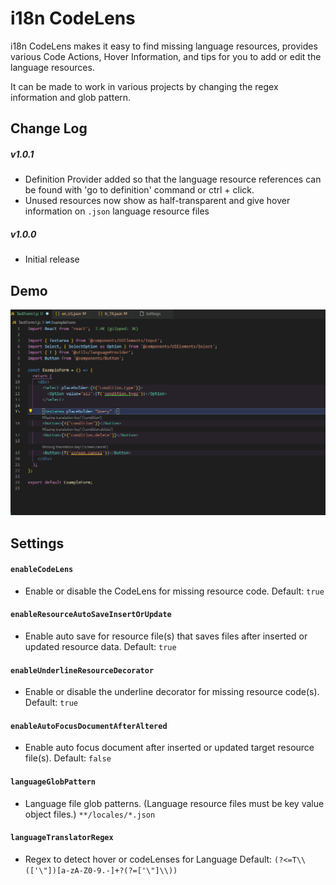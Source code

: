 # i18n CodeLens

i18n CodeLens makes it easy to find missing language resources, provides various Code Actions, Hover Information, and tips for you to add or edit the language resources.

It can be made to work in various projects by changing the regex information and glob pattern.

## Change Log

##### v1.0.1

- Definition Provider added so that the language resource references can be found with 'go to definition' command or ctrl + click.
- Unused resources now show as half-transparent and give hover information on `.json` language resource files

##### v1.0.0

- Initial release

## Demo

![Demo](/demo.gif)

## Settings

#### `enableCodeLens`

- Enable or disable the CodeLens for missing resource code. Default: `true`

#### `enableResourceAutoSaveInsertOrUpdate`

- Enable auto save for resource file(s) that saves files after inserted or updated resource data. Default: `true`

#### `enableUnderlineResourceDecorator`

- Enable or disable the underline decorator for missing resource code(s). Default: `true`

#### `enableAutoFocusDocumentAfterAltered`

- Enable auto focus document after inserted or updated target resource file(s). Default: `false`

#### `languageGlobPattern`

- Language file glob patterns. (Language resource files must be key value object files.) `**/locales/*.json`

#### `languageTranslatorRegex`

- Regex to detect hover or codeLenses for Language Default: `(?<=T\\(['\"])[a-zA-Z0-9.-]+?(?=['\"]\\))`

